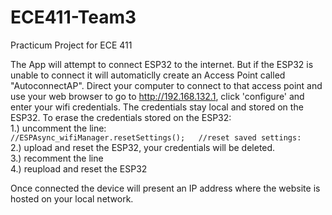 # ECE411-Team3
Practicum Project for ECE 411


The App will attempt to connect ESP32 to the internet.  But if the ESP32 is unable to connect it will automaticlly create an Access Point called "AutoconnectAP".
Direct your computer to connect to that access point and use your web browser to go to http://192.168.132.1, click 'configure' and enter your wifi credentials.  The credentials stay local and stored on the ESP32.
To erase the credentials stored on the ESP32:     
    1.) uncomment the line:     
  ```//ESPAsync_wifiManager.resetSettings();   //reset saved settings:```     
    2.) upload and reset the ESP32, your credentials will be deleted.     
    3.) recomment the line     
    4.) reupload and reset the ESP32     

Once connected the device will present an IP address where the website is hosted on your local network.



